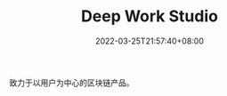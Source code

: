 ﻿---
weight: 
title: "Deep Work Studio"
description: "致力于以用户为中心的区块链产品"
date: 2022-03-25T21:57:40+08:00
lastmod: 2022-03-25T16:45:40+08:00
draft: false
authors: ["Metabd"]
featuredImage: "deep-work-studio.jpg"
link: ""
tags: ["研究机构","Deep Work Studio"]
categories: ["navigation"]
navigation: ["研究机构"]
lightgallery: true
toc: true
pinned: false
recommend: false
recommend1: false
---
致力于以用户为中心的区块链产品。
